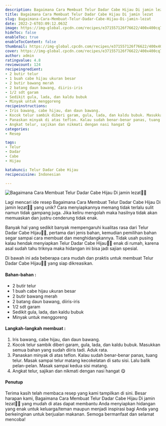 ```yaml
---
description: Bagaimana Cara Membuat Telur Dadar Cabe Hijau Di jamin lezat"
title: Bagaimana Cara Membuat Telur Dadar Cabe Hijau Di jamin lezat
slug: Bagaimana-Cara-Membuat-Telur-Dadar-Cabe-Hijau-Di-jamin-lezat
date: 2022-2-6T03:09:12.063Z
image: https://img-global.cpcdn.com/recipes/e371557126f76622/400x400cq70/photo.jpg
hideToc: false
enableToc: true
enableTocContent: false
thumbnail: https://img-global.cpcdn.com/recipes/e371557126f76622/400x400cq70/photo.jpg
cover: https://img-global.cpcdn.com/recipes/e371557126f76622/400x400cq70/photo.jpg
author: admin
ratingvalue: 4.8
reviewcount: 124
recipeingredient:
- 2 butir telur
- 1 buah cabe hijau ukuran besar
- 2 butir bawang merah
- 2 batang daun bawang, diiris-iris
- 1/2 sdt garam
- Sedikit gula, lada, dan kaldu bubuk
- Minyak untuk menggoreng
recipeinstructions:
- Iris bawang, cabe hijau, dan daun bawang.
- Kocok telur sambik diberi garam, gula, lada, dan kaldu bubuk. Masukkan semua bahan yang sudah diiris tadi. Aduk rata.
- Panaskan minyak di atas teflon. Kalau sudah benar-benar panas, tuang telur. Masak sampai telur matang kecokelatan di satu sisi. Lalu balik pelan-pelan. Masak sampai kedua sisi matang.
- Angkat telur, sajikan dan nikmati dengan nasi hangat 😋
categories:
- Resep

tags:
- Telur
- Dadar
- Cabe
- Hijau

katakunci: Telur Dadar Cabe Hijau
recipecuisine: Indonesian

---
```


![Bagaimana Cara Membuat Telur Dadar Cabe Hijau Di jamin lezat👩‍🍳](https://img-global.cpcdn.com/recipes/e371557126f76622/400x400cq70/photo.jpg)

Lagi mencari ide resep Bagaimana Cara Membuat Telur Dadar Cabe Hijau Di jamin lezat👩‍🍳 yang unik? Cara menyiapkannya memang tidak terlalu sulit namun tidak gampang juga. Jika keliru mengolah maka hasilnya tidak akan memuaskan dan justru cenderung tidak enak.

Banyak hal yang sedikit banyak mempengaruhi kualitas rasa dari Telur Dadar Cabe Hijau👩‍🍳, pertama dari jenis bahan, kemudian pemilihan bahan segar sampai cara membuat dan menghidangkannya. Tidak usah pusing kalau hendak menyiapkan Telur Dadar Cabe Hijau👩‍🍳 enak di rumah, karena asal sudah tahu triknya maka hidangan ini bisa jadi sajian spesial.

Di bawah ini ada beberapa cara mudah dan praktis untuk membuat Telur Dadar Cabe Hijau👩‍🍳 yang siap dikreasikan.

<!--inarticleads1-->

#### Bahan-bahan :

- 2 butir telur
- 1 buah cabe hijau ukuran besar
- 2 butir bawang merah
- 2 batang daun bawang, diiris-iris
- 1/2 sdt garam
- Sedikit gula, lada, dan kaldu bubuk
- Minyak untuk menggoreng

<!--inarticleads2-->

#### Langkah-langkah membuat :

1. Iris bawang, cabe hijau, dan daun bawang.
1. Kocok telur sambik diberi garam, gula, lada, dan kaldu bubuk. Masukkan semua bahan yang sudah diiris tadi. Aduk rata.
1. Panaskan minyak di atas teflon. Kalau sudah benar-benar panas, tuang telur. Masak sampai telur matang kecokelatan di satu sisi. Lalu balik pelan-pelan. Masak sampai kedua sisi matang.
1. Angkat telur, sajikan dan nikmati dengan nasi hangat 😋

#### Penutup

Terima kasih telah membaca resep yang kami tampilkan di sini. Besar harapan kami, Bagaimana Cara Membuat Telur Dadar Cabe Hijau Di jamin lezat👩‍🍳 yang mudah di atas dapat membantu Anda menyiapkan hidangan yang enak untuk keluarga/teman maupun menjadi inspirasi bagi Anda yang berkeinginan untuk berjualan makanan. Semoga bermanfaat dan selamat mencoba!